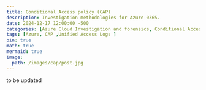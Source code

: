 ```yaml
---
title: Conditional Access policy (CAP)
description: Investigation methodologies for Azure 0365.
date: 2024-12-17 12:00:00 -500
categories: [Azure Cloud Investigation and forensics, Conditional Access policy (CAP)]
tags: [Azure, CAP ,Unified Access Logs ]
pin: true
math: true
mermaid: true
image:
  path: /images/cap/post.jpg
---
```


 to be updated